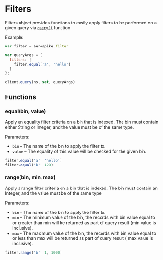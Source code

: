 # Filters

Filters object provides functions to easily apply filters to be performed on a given query via [`query()`](client.md#query)
function

Example:

```js
var filter = aerospike.filter

var queryArgs = {
  filters: [
    filter.equal('a', 'hello')
  ]
};

client.query(ns, set, queryArgs)
```

<a name="Functions"></a>
## Functions

<!--
################################################################################
equal()
################################################################################
-->
<a name="equal"></a>

### equal(bin, value)

Apply an equality filter criteria on a bin that is indexed. The bin must contain either String or Integer,
and the value must be of the same type.

Parameters:

- `bin`         – The name of the bin to apply the filter to.
- `value`       – The equality of this value will be checked for the given bin.

```js
filter.equal('a', 'hello')
filter.equal('b', 123)
```

<!--
################################################################################
range()
################################################################################
-->
<a name="range"></a>

### range(bin, min, max)

Apply a range filter criteria on a bin that is indexed. The bin must contain an Integer,
and the value must be of the same type.

Parameters:

- `bin`         – The name of the bin to apply the filter to.
- `min`         – The minimum value of the bin, the records with bin value equal to or greater than
				  min will be returned as part of query result (min value is inclusive).
- `max`			- The maximum value of the bin, the records with bin value equal to or less than max
				  will be returned as part of query result ( max value is inclusive).
```js
filter.range('b', 1, 1000)
```


